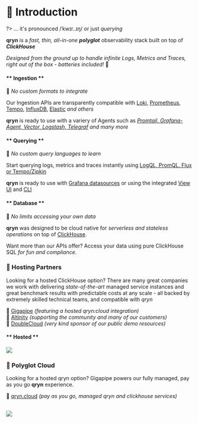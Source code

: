 # 👋 Introduction
 
?> ... it's pronounced /ˈkwɪr..ɪŋ/ or just _querying_ 

**qryn** is a _fast, thin, all-in-one_ _**polyglot**_ observability stack built on top of _**ClickHouse**_

_Designed from the ground up to handle infinite Logs, Metrics and Traces, right out of the box - batteries included!_ 🔋


<!-- tabs:start -->

#### ** Ingestion **

🎉 _No custom formats to integrate_ 

Our Ingestion APIs are transparently compatible with [Loki](logs/ingestion#logql), [Prometheus](metrics/ingestion#prometheus), [Tempo](telemetry/ingestion#zipkin), [InfluxDB](metrics/ingestion#influx), [Elastic](logs/ingestion#elastic) _and others_

**qryn** is ready to use with a variery of Agents such as _[Promtail, Grafana-Agent, Vector, Logstash, Telegraf](ingestion.md) and many more_

#### ** Querying **

🎉 _No custom query languages to learn_ 

Start querying logs, metrics and traces instantly using [LogQL, PromQL, Flux or Tempo/Zipkin](getting-started.md)

**qryn** is ready to use with [Grafana datasources](guide/datasources) or using the integrated [View UI](getting-started?id=view) and [CLI](getting-started?id=cli)


#### ** Database **

🎉 _No limits accessing your own data_ 

**qryn** was designed to be cloud native for _serverless and stateless operations_ on top of [ClickHouse](https://clickhouse.com/clickhouse).

Want more than our APIs offer? Access your data using pure ClickHouse SQL _for fun and compliance_.

### 👑 Hosting Partners
Looking for a hosted ClickHouse option? There are many great companies we work with delivering _state-of-the-art_ managed service instances and great benchmark results with predictable costs at any scale - all backed by extremely skilled technical teams, and compatible with _qryn_

💜 [Gigapipe](https://gigapipe.com) _(featuring a hosted qryn:cloud integration)_<br>
💙 [Altinity](https://altinity.com) _(supporting the community and many of our customers)_<br>
💚 [DoubleCloud](https://double.cloud/) _(very kind sponsor of our public demo resources)_<br>


#### ** Hosted **

<img src="https://user-images.githubusercontent.com/1423657/219211554-8a72f1b7-b570-4da8-a550-ee2cf3c413d3.png">

<!--
![image](https://user-images.githubusercontent.com/1423657/187255795-f67e66be-bbee-4244-b291-342ca983900f.png)
-->

### 👑 Polyglot Cloud
Looking for a hosted qryn option? Gigapipe powers our fully managed, pay as you go **qryn** experience.

💜 [qryn.cloud](https://qryn.cloud) _(pay as you go, managed qryn and clickhouse services)_<br>



<!-- tabs:end --> 

<br> 

<img src="https://user-images.githubusercontent.com/1423657/218818279-3efff74f-0191-498a-bdc4-f2650c9d3b49.gif">
